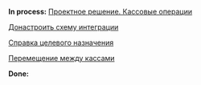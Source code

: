 **In process:**
[Проектное решение. Кассовые операции](Global%20ERP/Projects/SNGS/Accounting/Cash/In%20process/Проектное%20решение.%20Кассовые%20операции.md)

[Донастроить схему интеграции](Global%20ERP/Projects/SNGS/Accounting/Cash/In%20process/Донастроить%20схему%20интеграции.md)

[Справка целевого назначения](Справка%20целевого%20назначения.md)

[Перемещение между кассами](Перемещение%20между%20кассами.md)

**Done:**


